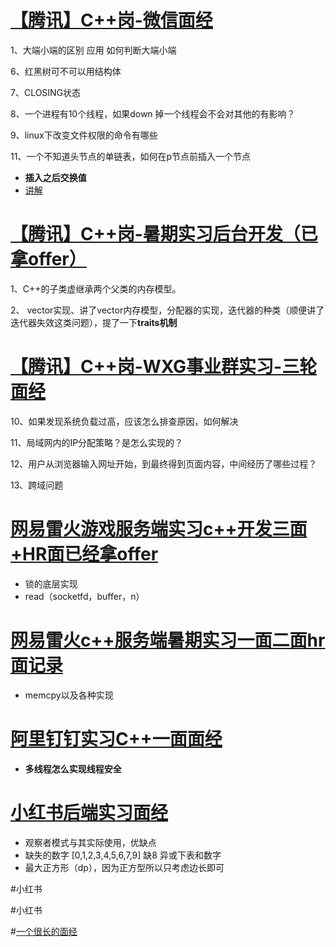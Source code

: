 # [【腾讯】C++岗-微信面经](https://www.iamshuaidi.com/2855.html)

1、大端小端的区别 应用 如何判断大端小端

6、红黑树可不可以用结构体

7、CLOSING状态

8、一个进程有10个线程，如果down 掉一个线程会不会对其他的有影响？

9、linux下改变文件权限的命令有哪些

11、一个不知道头节点的单链表，如何在p节点前插入一个节点

- **插入之后交换值**
- [讲解](https://blog.csdn.net/yu876876/article/details/80587175)

# [【腾讯】C++岗-暑期实习后台开发（已拿offer）](https://www.iamshuaidi.com/2857.html)

1、C++的子类虚继承两个父类的内存模型。

2、 vector实现、讲了vector内存模型，分配器的实现，迭代器的种类（顺便讲了迭代器失效这类问题），提了一下**traits机制**

# [【腾讯】C++岗-WXG事业群实习-三轮面经](https://www.iamshuaidi.com/2859.html)

10、如果发现系统负载过高，应该怎么排查原因，如何解决

11、局域网内的IP分配策略？是怎么实现的？

12、用户从浏览器输入网址开始，到最终得到页面内容，中间经历了哪些过程？ 

13、跨域问题 

# [网易雷火游戏服务端实习c++开发三面+HR面已经拿offer](https://www.nowcoder.com/discuss/659654?channel=-1&source_id=profile_follow_post_nctrack)

- 锁的底层实现
- read（socketfd，buffer，n）

# [网易雷火c++服务端暑期实习一面二面hr面记录](https://www.nowcoder.com/discuss/615096?channel=-1&source_id=profile_follow_post_nctrack)

- memcpy以及各种实现

# [阿里钉钉实习C++一面面经](https://www.nowcoder.com/discuss/613487?channel=-1&source_id=profile_follow_post_nctrack)

- **多线程怎么实现线程安全**

# [小红书后端实习面经](https://www.nowcoder.com/discuss/667151?type=post&order=recall&pos=&page=1&ncTraceId=&channel=-1&source_id=search_post_nctrack)

- 观察者模式与其实际使用，优缺点
- 缺失的数字 [0,1,2,3,4,5,6,7,9] 缺8 异或下表和数字
- 最大正方形（dp），因为正方型所以只考虑边长即可

#小红书

#小红书

#[一个很长的面经](https://www.nowcoder.com/discuss/121478?from=zhnkw)

